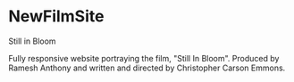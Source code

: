 # NewFilmSite
Still in Bloom

Fully responsive website portraying the film, "Still In Bloom". Produced by Ramesh Anthony and written and directed by Christopher Carson Emmons.
